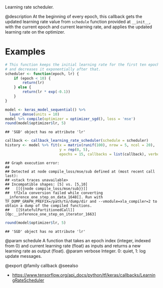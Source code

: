 Learning rate scheduler.

@description
At the beginning of every epoch, this callback gets the updated learning
rate value from `schedule` function provided at `__init__`, with the current
epoch and current learning rate, and applies the updated learning rate on
the optimizer.

# Examples

```r
# This function keeps the initial learning rate for the first ten epochs
# and decreases it exponentially after that.
scheduler <- function(epoch, lr) {
    if (epoch < 10) {
        return(lr)
    } else {
        return(lr * exp(-0.1))
    }
}

model <- keras_model_sequential() %>%
  layer_dense(units = 10)
model %>% compile(optimizer = optimizer_sgd(), loss = 'mse')
round(model$optimizer$lr, 5)
```

```
## 'SGD' object has no attribute 'lr'
```


```r
callback <- callback_learning_rate_scheduler(schedule = scheduler)
history <- model %>% fit(x = matrix(runif(100), nrow = 5, ncol = 20),
                         y = rep(0, 5),
                         epochs = 15, callbacks = list(callback), verbose = 0)
```

```
## Graph execution error:
## 
## Detected at node compile_loss/mse/sub defined at (most recent call last):
## <stack traces unavailable>
## Incompatible shapes: [5] vs. [5,10]
## 	 [[{{node compile_loss/mse/sub}}]]
## 	tf2xla conversion failed while converting __inference_one_step_on_data_1648[]. Run with TF_DUMP_GRAPH_PREFIX=/path/to/dump/dir and --vmodule=xla_compiler=2 to obtain a dump of the compiled functions.
## 	 [[StatefulPartitionedCall]] [Op:__inference_one_step_on_iterator_1663]
```

```r
round(model$optimizer$lr, 5)
```

```
## 'SGD' object has no attribute 'lr'
```

@param schedule A function that takes an epoch index (integer, indexed from 0)
    and current learning rate (float) as inputs and returns a new
    learning rate as output (float).
@param verbose Integer. 0: quiet, 1: log update messages.

@export
@family callback
@seealso
+ <https://www.tensorflow.org/api_docs/python/tf/keras/callbacks/LearningRateScheduler>
